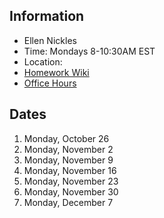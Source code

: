 ## Information

* Ellen Nickles
* Time: Mondays 8-10:30AM EST
* Location:
* [Homework Wiki]()
* [Office Hours]()

## Dates

1. Monday, October 26
2. Monday, November 2
3. Monday, November 9
4. Monday, November 16
5. Monday, November 23
6. Monday, November 30
7. Monday, December 7
